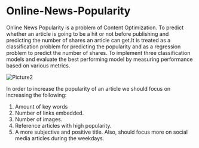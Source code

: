# Online-News-Popularity

Online News Popularity is a problem of Content Optimization. To predict whether an article is going to be a hit or not before publishing and predicting the number of shares an article can get.It is treated as a classification problem for predicting the popularity and as a regression problem to predict the number of shares. To implement three classification models and evaluate the best performing model by measuring performance based on various metrics.

![Picture2](https://github.com/akshaybhala/Online-News-Popularity/blob/master/Picture2.png)

In order to increase the popularity of an article we should focus on increasing the following:
1.	Amount of key words 
2.	Number of links embedded.
3.	Number of images.
4.	Reference articles with high popularity.
5.	A more subjective and positive title. Also, should focus more on social media articles during the weekdays.

